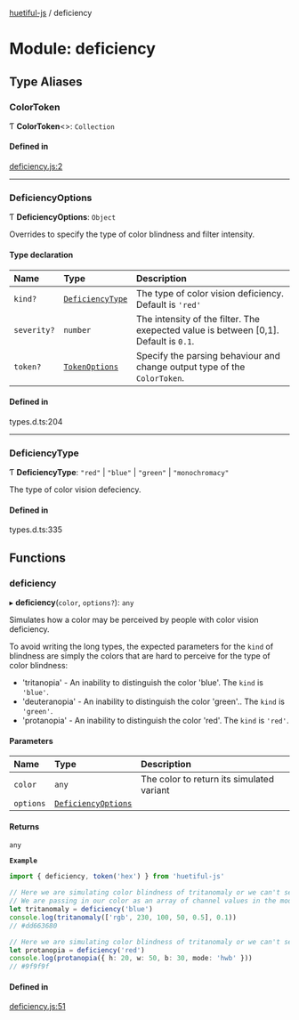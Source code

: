 [huetiful-js](../README.md) / deficiency

# Module: deficiency

## Type Aliases

### ColorToken

Ƭ **ColorToken**\<\>: `Collection`

#### Defined in

[deficiency.js:2](https://github.com/prjctimg/huetiful/blob/5e5fb86/src/deficiency.js#L2)

___

### DeficiencyOptions

Ƭ **DeficiencyOptions**: `Object`

Overrides to specify the type of color blindness and filter intensity.

#### Type declaration

| Name | Type | Description |
| :------ | :------ | :------ |
| `kind?` | [`DeficiencyType`](deficiency.md#deficiencytype) | The type of color vision deficiency. Default is `'red'` |
| `severity?` | `number` | The intensity of the filter. The exepected value is between [0,1]. Default is `0.1`. |
| `token?` | [`TokenOptions`](token.md#tokenoptions) | Specify the parsing behaviour and change output type of the `ColorToken`. |

#### Defined in

types.d.ts:204

___

### DeficiencyType

Ƭ **DeficiencyType**: ``"red"`` \| ``"blue"`` \| ``"green"`` \| ``"monochromacy"``

The type of color vision defeciency.

#### Defined in

types.d.ts:335

## Functions

### deficiency

▸ **deficiency**(`color`, `options?`): `any`

Simulates how a color may be perceived by people with color vision deficiency.

To avoid writing the long types, the expected parameters for the `kind` of blindness are simply the colors that are hard to perceive for the type of color blindness:

* 'tritanopia' - An inability to distinguish the color 'blue'. The `kind` is `'blue'`.
* 'deuteranopia' - An inability to distinguish the color 'green'.. The `kind` is `'green'`.
* 'protanopia' - An inability to distinguish the color 'red'. The `kind` is `'red'`.

#### Parameters

| Name | Type | Description |
| :------ | :------ | :------ |
| `color` | `any` | The color to return its simulated variant |
| `options` | [`DeficiencyOptions`](deficiency.md#deficiencyoptions) |  |

#### Returns

`any`

**`Example`**

```ts
import { deficiency, token('hex') } from 'huetiful-js'

// Here we are simulating color blindness of tritanomaly or we can't see 'blue'.
// We are passing in our color as an array of channel values in the mode "rgb". The severity is set to 0.1
let tritanomaly = deficiency('blue')
console.log(tritanomaly(['rgb', 230, 100, 50, 0.5], 0.1))
// #dd663680

// Here we are simulating color blindness of tritanomaly or we can't see 'red'. The severity is not explicitly set so it defaults to 1
let protanopia = deficiency('red')
console.log(protanopia({ h: 20, w: 50, b: 30, mode: 'hwb' }))
// #9f9f9f
```

#### Defined in

[deficiency.js:51](https://github.com/prjctimg/huetiful/blob/5e5fb86/src/deficiency.js#L51)
